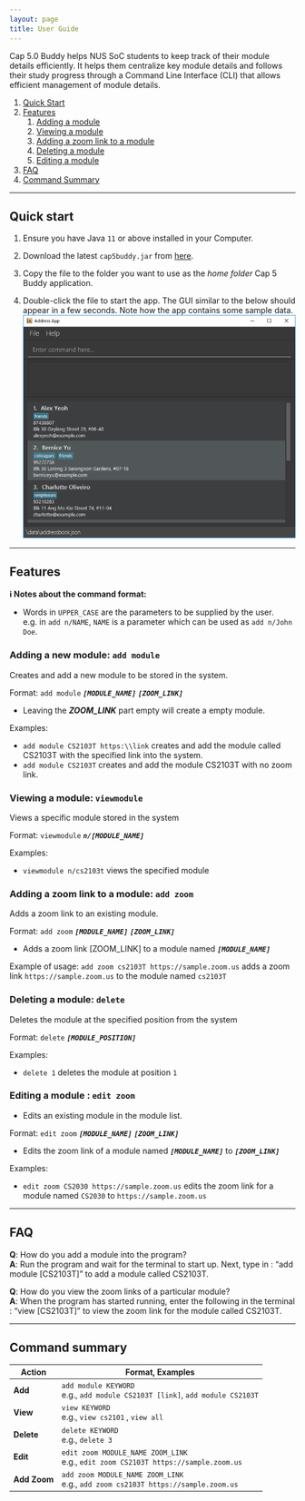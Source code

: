 ```yaml
---
layout: page
title: User Guide
---
```


Cap 5.0 Buddy helps NUS SoC students to keep track of their module details efficiently. It helps them centralize key module details and follows their study progress through a Command Line Interface (CLI) that allows efficient management of module details.

1. [Quick Start](#quick-start)
2. [Features](#features)
   1. [Adding a module](#adding-a-new-module-add-module)
   2. [Viewing a module](#viewing-a-module-view)
   3. [Adding a zoom link to a module](#adding-a-zoom-link-to-a-module-add-zoom)
   4. [Deleting a module](#deleting-a-module-delete)
   5. [Editing a module](#editing-a-module--edit-zoom)
3. [FAQ](#faq)
4. [Command Summary](#command-summary)

--------------------------------------------------------------------------------------------------------------------

## Quick start

1. Ensure you have Java `11` or above installed in your Computer.

1. Download the latest `cap5buddy.jar` from [here](https://github.com/AY2021S1-CS2103T-F12-3/tp/releases).

1. Copy the file to the folder you want to use as the _home folder_ Cap 5 Buddy application.

1. Double-click the file to start the app. The GUI similar to the below should appear in a few seconds. Note how the app contains some sample data.<br>
   ![Ui](images/OriginalImages/Ui.png)

--------------------------------------------------------------------------------------------------------------------

## Features

<div markdown="block" class="alert alert-info">

**:information_source: Notes about the command format:**<br>

* Words in `UPPER_CASE` are the parameters to be supplied by the user.<br>
  e.g. in `add n/NAME`, `NAME` is a parameter which can be used as `add n/John Doe`.


</div>

### Adding a new module: `add module`

Creates and add a new module to be stored in the system.

  Format: `add module` **_`[MODULE_NAME]`_** **_`[ZOOM_LINK]`_**

   * Leaving the **_ZOOM_LINK_** part empty will create a empty module.

   Examples:
   * `add module CS2103T https:\\link` creates and add the module called CS2103T
   with the specified link into the system.
   * `add module CS2103T` creates and add the module CS2103T with no zoom link.

### Viewing a module: `viewmodule`

Views a specific module stored in the system

 Format: `viewmodule` **_`n/[MODULE_NAME]`_**

  Examples:
  * `viewmodule n/cs2103t` views the specified module


### Adding a zoom link to a module: `add zoom`

  Adds a zoom link to an existing module.

  Format: `add zoom` **_`[MODULE_NAME]`_** **_`[ZOOM_LINK]`_**

  * Adds a zoom link [ZOOM_LINK] to a module named **_`[MODULE_NAME]`_**

  Example of usage:
  `add zoom cs2103T https://sample.zoom.us` adds a zoom link `https://sample.zoom.us` to the module named `cs2103T`


### Deleting a module: `delete`

Deletes the module at the specified position from the system

 Format: `delete` **_`[MODULE_POSITION]`_**

  Examples:
  * `delete 1` deletes the module at position `1`


### Editing a module : `edit zoom`

* Edits an existing module in the module list.

Format: `edit zoom` **_`[MODULE_NAME]`_** **_`[ZOOM_LINK]`_**

* Edits the zoom link of a module named **_`[MODULE_NAME]`_** to **_`[ZOOM_LINK]`_**

Examples:
* `edit zoom CS2030 https://sample.zoom.us` edits the zoom link for a module named `CS2030`
  to `https://sample.zoom.us`

--------------------------------------------------------------------------------------------------------------------

## FAQ

**Q**: How do you add a module into the program?<br>
**A**: Run the program and wait for the terminal to start up. Next, type in : “add module [CS2103T]” to add a module called CS2103T.

**Q**: How do you view the zoom links of a particular module?<br>
**A**: When the program has started running, enter the following in the terminal : “view [CS2103T]” to view the zoom link for the module called CS2103T.

--------------------------------------------------------------------------------------------------------------------

## Command summary

Action | Format, Examples
--------|------------------
**Add** | `add module KEYWORD`<br> e.g., `add module CS2103T [link]`, `add module CS2103T`
**View** | `view KEYWORD `<br> e.g., `view cs2101` , `view all`
**Delete** | `delete KEYWORD `<br> e.g., `delete 3`
**Edit** | `edit zoom MODULE_NAME ZOOM_LINK`<br> e.g., `edit zoom CS2103T https://sample.zoom.us`
**Add Zoom** | `add zoom MODULE_NAME ZOOM_LINK` <br> e.g., `add zoom cs2103T https://sample.zoom.us`
